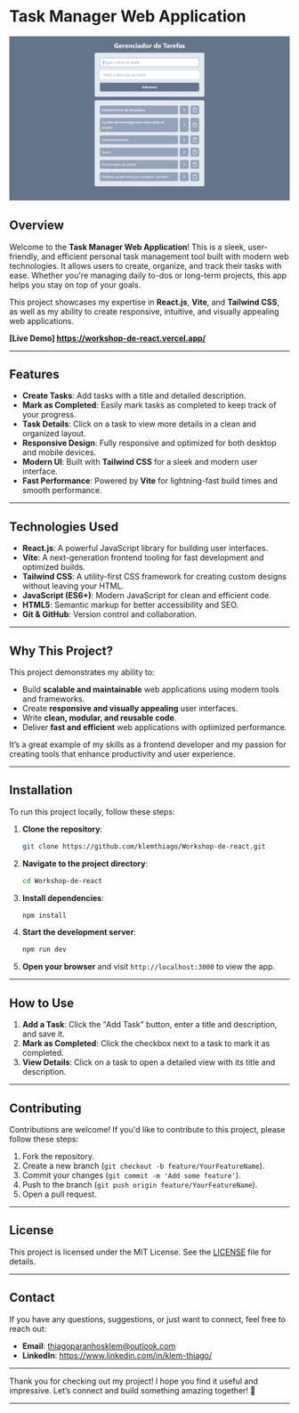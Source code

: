 # Task Manager Web Application

![Task Manager Screenshot](./src/screenshots/print1_app.PNG)

## Overview

Welcome to the **Task Manager Web Application**! This is a sleek, user-friendly, and efficient personal task management tool built with modern web technologies. It allows users to create, organize, and track their tasks with ease. Whether you're managing daily to-dos or long-term projects, this app helps you stay on top of your goals.

This project showcases my expertise in **React.js**, **Vite**, and **Tailwind CSS**, as well as my ability to create responsive, intuitive, and visually appealing web applications.

**[Live Demo] https://workshop-de-react.vercel.app/**  

---

## Features

- **Create Tasks**: Add tasks with a title and detailed description.
- **Mark as Completed**: Easily mark tasks as completed to keep track of your progress.
- **Task Details**: Click on a task to view more details in a clean and organized layout.
- **Responsive Design**: Fully responsive and optimized for both desktop and mobile devices.
- **Modern UI**: Built with **Tailwind CSS** for a sleek and modern user interface.
- **Fast Performance**: Powered by **Vite** for lightning-fast build times and smooth performance.

---

## Technologies Used

- **React.js**: A powerful JavaScript library for building user interfaces.
- **Vite**: A next-generation frontend tooling for fast development and optimized builds.
- **Tailwind CSS**: A utility-first CSS framework for creating custom designs without leaving your HTML.
- **JavaScript (ES6+)**: Modern JavaScript for clean and efficient code.
- **HTML5**: Semantic markup for better accessibility and SEO.
- **Git & GitHub**: Version control and collaboration.

---

## Why This Project?

This project demonstrates my ability to:
- Build **scalable and maintainable** web applications using modern tools and frameworks.
- Create **responsive and visually appealing** user interfaces.
- Write **clean, modular, and reusable code**.
- Deliver **fast and efficient** web applications with optimized performance.

It’s a great example of my skills as a frontend developer and my passion for creating tools that enhance productivity and user experience.

---

## Installation

To run this project locally, follow these steps:

1. **Clone the repository**:
   ```bash
   git clone https://github.com/klemthiago/Workshop-de-react.git
   ```

2. **Navigate to the project directory**:
   ```bash
   cd Workshop-de-react
   ```

3. **Install dependencies**:
   ```bash
   npm install
   ```

4. **Start the development server**:
   ```bash
   npm run dev
   ```

5. **Open your browser** and visit `http://localhost:3000` to view the app.

---

## How to Use

1. **Add a Task**: Click the "Add Task" button, enter a title and description, and save it.
2. **Mark as Completed**: Click the checkbox next to a task to mark it as completed.
3. **View Details**: Click on a task to open a detailed view with its title and description.

---

## Contributing

Contributions are welcome! If you'd like to contribute to this project, please follow these steps:

1. Fork the repository.
2. Create a new branch (`git checkout -b feature/YourFeatureName`).
3. Commit your changes (`git commit -m 'Add some feature'`).
4. Push to the branch (`git push origin feature/YourFeatureName`).
5. Open a pull request.

---

## License

This project is licensed under the MIT License. See the [LICENSE](LICENSE) file for details.

---

## Contact

If you have any questions, suggestions, or just want to connect, feel free to reach out:

- **Email**: thiagoparanhosklem@outlook.com  
- **LinkedIn**: https://www.linkedin.com/in/klem-thiago/

---

Thank you for checking out my project! I hope you find it useful and impressive. Let’s connect and build something amazing together! 🚀

---
